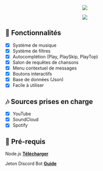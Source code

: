 <p align="center">
  <img src="https://capsule-render.vercel.app/api?type=waving&height=300&color=gradient&text=MaitreAntho&textBg=false&section=header"/>
</p>

<p align="center"> 
  <a href="https://discord.gg/serenade" target="_blank"> 
    <img src="https://discordapp.com/api/guilds/1258106982804623413/widget.png?style=banner2"/> 
  </a> 
</p>


## 📑 Fonctionnalités
- [x] Système de musique
- [x] Système de filtres
- [x] Autocomplétion (Play, PlaySkip, PlayTop)
- [x] Salon de requêtes de chansons
- [x] Menu contextuel de messages
- [x] Boutons interactifs
- [x] Base de données (Json)
- [x] Facile à utiliser

## 🎶 Sources prises en charge
- [x] YouTube
- [x] SoundCloud
- [x] Spotify

## 🛑 Pré-requis

Node.js **[Télécharger](https://nodejs.org/dist/v17.0.1/node-v17.0.1-x64.msi)**

Jeton Discord Bot **[Guide](https://discordjs.guide/preparations/setting-up-a-bot-application.html#creating-your-bot)**
